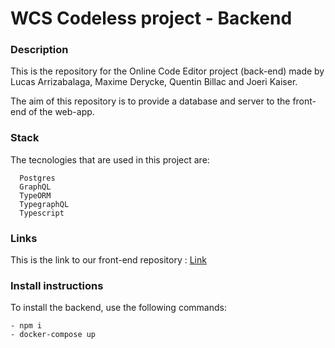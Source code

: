# WCS Codeless project - Backend

### Description

This is the repository for the Online Code Editor project (back-end) made by Lucas Arrizabalaga, Maxime Derycke, Quentin Billac and Joeri Kaiser.

The aim of this repository is to provide a database and server to the front-end of the web-app.

### Stack

The tecnologies that are used in this project are:

```
  Postgres
  GraphQL
  TypeORM
  TypegraphQL
  Typescript
```

### Links

This is the link to our front-end repository :
[Link](https://github.com/WildCodeSchool/2209-wns-rivest-groupe4-front")

### Install instructions

To install the backend, use the following commands:

```
- npm i
- docker-compose up
```
